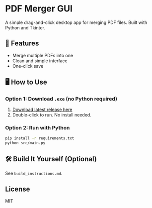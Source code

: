 # PDF Merger GUI

A simple drag-and-click desktop app for merging PDF files. Built with Python and Tkinter.

## 🔧 Features

- Merge multiple PDFs into one
- Clean and simple interface
- One-click save

## 🖥️ How to Use

### Option 1: Download `.exe` (no Python required)

1. [Download latest release here](https://github.com/michaeljthacker/pdf-merger-gui/releases)
2. Double-click to run. No install needed.

### Option 2: Run with Python

```bash
pip install -r requirements.txt
python src/main.py
```

## 🛠️ Build It Yourself (Optional)

See `build_instructions.md`.

## License

MIT